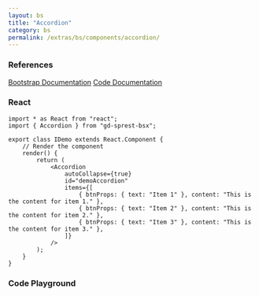 ```yaml
---
layout: bs
title: "Accordion"
category: bs
permalink: /extras/bs/components/accordion/
---
```


### References

<div class="bs">
    <div class="list-group">
        <a class="list-group-item list-group-item-action" href="https://getbootstrap.com/docs/4.4/components/collapse/#accordion-example">Bootstrap Documentation</a>
        <a class="list-group-item list-group-item-action" href="/docs/sprest-bs/modules/_components_accordion_d_.html">Code Documentation</a>
    </div>
</div>

### React

```tsx
import * as React from "react";
import { Accordion } from "gd-sprest-bsx";

export class IDemo extends React.Component {
    // Render the component
    render() {
        return (
            <Accordion
                autoCollapse={true}
                id="demoAccordion"
                items={[
                    { btnProps: { text: "Item 1" }, content: "This is the content for item 1." },
                    { btnProps: { text: "Item 2" }, content: "This is the content for item 2." },
                    { btnProps: { text: "Item 3" }, content: "This is the content for item 3." },
                ]}
            />
        );
    }
}
```

### Code Playground

<div id="playground" class="bs"></div>
<script type="text/javascript">
    // Wait for the page to load
    window.addEventListener("load", function() {
        // Create the code editor
        var editor = CodeEditor(document.getElementById("playground"), true, [
            '// Create the accordion',
            'Components.Accordion({',
            '\tel: app,',
            '\tautoCollapse: true,',
            '\tid: "demoAccordion",',
            '\titems: [',
            '\t\t{ btnProps: { text: "Item 1" }, content: "This is the content for item 1." },',
            '\t\t{ btnProps: { text: "Item 2" }, content: "This is the content for item 2." },',
            '\t\t{ btnProps: { text: "Item 3" }, content: "This is the content for item 3." },',
            '\t]',
            '});'
        ].join('\n'));
    });
</script>